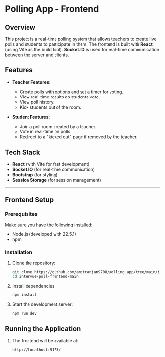 
# Polling App - Frontend

## Overview
This project is a real-time polling system that allows teachers to create live polls and students to participate in them. The frontend is built with **React** (using Vite as the build tool). **Socket.IO** is used for real-time communication between the server and clients.

## Features
- **Teacher Features**:
  - Create polls with options and set a timer for voting.
  - View real-time results as students vote.
  - View poll history.
  - Kick students out of the room.

- **Student Features**:
  - Join a poll room created by a teacher.
  - Vote in real-time on polls.
  - Redirect to a "kicked out" page if removed by the teacher.

## Tech Stack
- **React** (with Vite for fast development)
- **Socket.IO** (for real-time communication)
- **Bootstrap** (for styling)
- **Session Storage** (for session management)

---

## Frontend Setup

### Prerequisites
Make sure you have the following installed:
- Node.js (developed with 22.5.1)
- npm

### Installation

1. Clone the repository:
   ```bash
   git clone https://github.com/amitranjan9708/polling_app/tree/main/intervue-poll-frontend-main
   cd intervue-poll-frontend-main
   ```

2. Install dependencies:
   ```bash
   npm install
   ```

3. Start the development server:
   ```bash
   npm run dev
   ```

## Running the Application

1. The frontend will be available at:
   ```
   http://localhost:5173/
   ```

